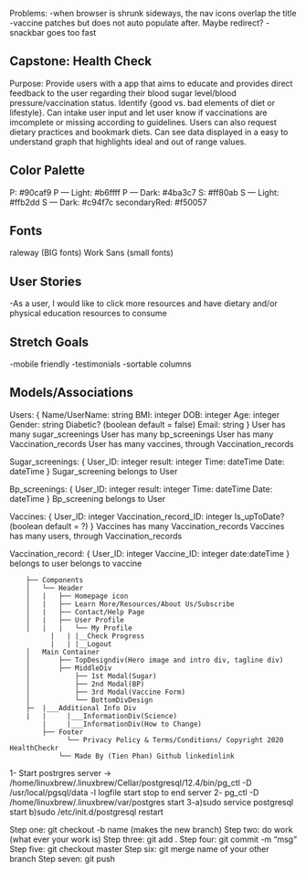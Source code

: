 Problems:
-when browser is shrunk sideways, the nav icons overlap the title
-vaccine patches but does not auto populate after. Maybe redirect?
-snackbar goes too fast

## Capstone: Health Check

Purpose: Provide users with a app that aims to educate and provides direct feedback to the user regarding their blood sugar level/blood pressure/vaccination status. Identify {good vs. bad elements of diet or lifestyle}. Can intake user input and let user know if vaccinations are imcomplete or missing according to guidelines.  Users can also request dietary practices and bookmark diets.  Can see data displayed in a easy to understand graph that highlights ideal and out of range values.

## Color Palette
P: #90caf9
P — Light: #b6ffff
P — Dark: #4ba3c7
S: #ff80ab
S — Light: #ffb2dd
S — Dark: #c94f7c
secondaryRed: #f50057

## Fonts
raleway (BIG fonts)
Work Sans (small fonts)

## User Stories
<!-- -As a user, I want to have the landing page display on load
-As a user, I want to be able to sign up and login
-As a user, I want to be able to enter a single sugar reading into the input field and receive immediate feedback based off value
-As a user, I want to be able to enter a single blood pressure reading into the input field and receive immediate feedback based off value
-As a user, I want to be able to submit a form and see if vaccinations are complete/incomplete -->
<!-- -As a user, I would like to login, go to user homepage and see graphical data showing previous inputs -->
-As a user, I would like to click more resources and have dietary and/or physical education resources to consume

## Stretch Goals
-mobile friendly
-testimonials
-sortable columns

## Models/Associations
Users: {
Name/UserName: string
BMI: integer
DOB: integer
Age: integer
Gender: string
Diabetic? (boolean default = false)
Email: string
}
User has many sugar_screenings
User has many bp_screenings
User has many Vaccination_records
User has many vaccines, through Vaccination_records

Sugar_screenings: {
User_ID: integer
result: integer
Time: dateTime
Date: dateTime
}
Sugar_screening belongs to User

Bp_screenings: {
User_ID: integer
result: integer
Time: dateTime
Date: dateTime
}
Bp_screening belongs to User

Vaccines: {
User_ID: integer
Vaccination_record_ID: integer
Is_upToDate? (boolean default = ?)
}
Vaccines has many Vaccination_records
Vaccines has many users, through Vaccination_records

Vaccination_record: {
User_ID: integer
Vaccine_ID: integer
date:dateTime
}
belongs to user
belongs to vaccine

        ├── Components
        │   └── Header
        │   |   ├── Homepage icon
        │   |   ├── Learn More/Resources/About Us/Subscribe
        │   |   ├── Contact/Help Page
        │   |   ├── User Profile
        │   |   |	└── My Profile
    	      |	  |	|__Check Progress
    	      |	  |	|__Logout
        │   Main Container
        │       ├── TopDesigndiv(Hero image and intro div, tagline div)
        │       ├── MiddleDiv
        │       	├── 1st Modal(Sugar)
        │       	├── 2nd Modal(BP)
        │       	├── 3rd Modal(Vaccine Form)
        │       	└── BottomDivDesign
        ├─  |___Additional Info Div
    	|	|	  |___InformationDiv(Science)
    		|	  |___InformationDiv(How to Change)
            ├── Footer
            	  └── Privacy Policy & Terms/Conditions/ Copyright 2020 HealthCheckr
                └── Made By (Tien Phan) Github linkedinlink


1- Start postrgres server -> /home/linuxbrew/.linuxbrew/Cellar/postgresql/12.4/bin/pg_ctl -D /usr/local/pgsql/data -l logfile start
stop to end server
2- pg_ctl -D /home/linuxbrew/.linuxbrew/var/postgres start
3-a)sudo service postgresql start
b)sudo /etc/init.d/postgresql restart

Step one: git checkout -b name (makes the new branch)
Step two: do work (what ever your work is)
Step three: git add .
Step four: git commit -m “msg”
Step five: git checkout master
Step six: git merge name of your other branch
Step seven: git push 





